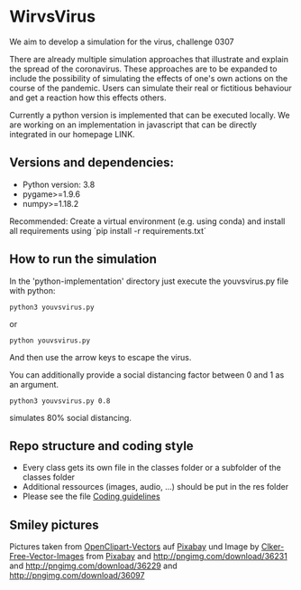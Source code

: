 # WirvsVirus
We aim to develop a simulation for the virus, challenge 0307

There are already multiple simulation approaches that illustrate and explain the spread of the coronavirus. These approaches are to be expanded to include the possibility of simulating the effects of one's own actions on the course of the pandemic. Users can simulate their real or fictitious behaviour and get a reaction how this effects others.


Currently a python version is implemented that can be executed locally.
We are working on an implementation in javascript that can be directly integrated
in our homepage LINK.
 
## Versions and dependencies:

- Python version: 3.8
- pygame>=1.9.6
- numpy>=1.18.2

Recommended: Create a virtual environment (e.g. using conda) and install all requirements using ´pip install -r requirements.txt´

## How to run the simulation

In the 'python-implementation' directory just execute the youvsvirus.py file with python:

```
python3 youvsvirus.py
```

or

```
python youvsvirus.py
```

And then use the arrow keys to escape the virus.

You can additionally provide a social distancing factor between 0 and 1 as an argument.

```
python3 youvsvirus.py 0.8
```

simulates 80% social distancing.

## Repo structure and coding style

- Every class gets its own file in the classes folder or a subfolder of the classes folder
- Additional ressources (images, audio, ...) should be put in the res folder
- Please see the file [Coding guidelines](https://github.com/Davknapp/WirvsVirus/blob/master/CODINGGUIDELINES.md)

## Smiley pictures

Pictures taken from <a href="https://pixabay.com/de/users/OpenClipart-Vectors-30363/?utm_source=link-attribution&amp;utm_medium=referral&amp;utm_campaign=image&amp;utm_content=146094">OpenClipart-Vectors</a> auf <a href="https://pixabay.com/de/?utm_source=link-attribution&amp;utm_medium=referral&amp;utm_campaign=image&amp;utm_content=146094">Pixabay</a> und Image by <a href="https://pixabay.com/users/Clker-Free-Vector-Images-3736/?utm_source=link-attribution&amp;utm_medium=referral&amp;utm_campaign=image&amp;utm_content=306283">Clker-Free-Vector-Images</a> from <a href="https://pixabay.com/?utm_source=link-attribution&amp;utm_medium=referral&amp;utm_campaign=image&amp;utm_content=306283">Pixabay</a> and http://pngimg.com/download/36231 and http://pngimg.com/download/36229 and http://pngimg.com/download/36097
